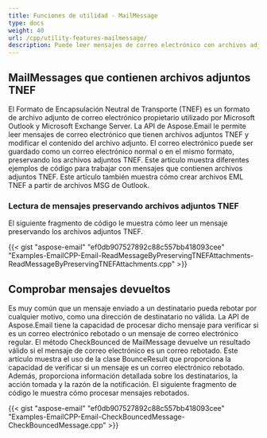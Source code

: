 ```yaml
---
title: Funciones de utilidad - MailMessage
type: docs
weight: 40
url: /cpp/utility-features-mailmessage/
description: Puede leer mensajes de correo electrónico con archivos adjuntos TNEF utilizados por Microsoft Outlook y Exchange Server, y modificar el contenido del archivo adjunto utilizando la API de la Biblioteca de Análisis de Correo Electrónico en C++.
---
```


## **MailMessages que contienen archivos adjuntos TNEF**

El Formato de Encapsulación Neutral de Transporte (TNEF) es un formato de archivo adjunto de correo electrónico propietario utilizado por Microsoft Outlook y Microsoft Exchange Server. La API de Aspose.Email le permite leer mensajes de correo electrónico que tienen archivos adjuntos TNEF y modificar el contenido del archivo adjunto. El correo electrónico puede ser guardado como un correo electrónico normal o en el mismo formato, preservando los archivos adjuntos TNEF. Este artículo muestra diferentes ejemplos de código para trabajar con mensajes que contienen archivos adjuntos TNEF. Este artículo también muestra cómo crear archivos EML TNEF a partir de archivos MSG de Outlook.

### **Lectura de mensajes preservando archivos adjuntos TNEF**

El siguiente fragmento de código le muestra cómo leer un mensaje preservando los archivos adjuntos TNEF.

{{< gist "aspose-email" "ef0db907527892c88c557bb418093cee" "Examples-EmailCPP-Email-ReadMessageByPreservingTNEFAttachments-ReadMessageByPreservingTNEFAttachments.cpp" >}}

## **Comprobar mensajes devueltos**

Es muy común que un mensaje enviado a un destinatario pueda rebotar por cualquier motivo, como una dirección de destinatario no válida. La API de Aspose.Email tiene la capacidad de procesar dicho mensaje para verificar si es un correo electrónico rebotado o un mensaje de correo electrónico regular. El método CheckBounced de MailMessage devuelve un resultado válido si el mensaje de correo electrónico es un correo rebotado. Este artículo muestra el uso de la clase BounceResult que proporciona la capacidad de verificar si un mensaje es un correo electrónico rebotado. Además, proporciona información detallada sobre los destinatarios, la acción tomada y la razón de la notificación. El siguiente fragmento de código le muestra cómo procesar mensajes rebotados.

{{< gist "aspose-email" "ef0db907527892c88c557bb418093cee" "Examples-EmailCPP-Email-CheckBouncedMessage-CheckBouncedMessage.cpp" >}}

